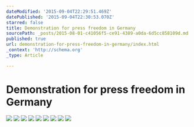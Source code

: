 ```yaml
---
dateModified: '2015-09-04T22:29:51.469Z'
datePublished: '2015-09-04T22:30:53.070Z'
starred: false
title: Demonstration for press freedom in Germany
sourcePath: _posts/2015-08-01-c41056f5-ce91-4389-a0da-6d5cc858109d.md
published: true
url: demonstration-for-press-freedom-in-germany/index.html
_context: 'http://schema.org'
_type: Article

---
```

# Demonstration for press freedom in Germany
![](https://the-grid-user-content.s3-us-west-2.amazonaws.com/a25c2de1-ecb3-4c91-ba57-b588df020303.jpg)
![](https://the-grid-user-content.s3-us-west-2.amazonaws.com/56352be6-6601-4074-be4c-3c7427900bfd.jpg)
![](https://the-grid-user-content.s3-us-west-2.amazonaws.com/df3f21ad-e371-467f-b642-b873cb56667f.jpg)
![](https://the-grid-user-content.s3-us-west-2.amazonaws.com/c034fbb7-e614-4c81-b279-cd6ad2900ff1.jpg)
![](https://the-grid-user-content.s3-us-west-2.amazonaws.com/80e1b33d-605b-49bb-87f6-c15367c700a3.jpg)
![](https://the-grid-user-content.s3-us-west-2.amazonaws.com/8d74bbb5-a057-42b3-8bd2-c13bd4437db8.jpg)
![](https://the-grid-user-content.s3-us-west-2.amazonaws.com/e3ca5b60-a176-4dea-9a46-bada9f215c22.jpg)
![](https://the-grid-user-content.s3-us-west-2.amazonaws.com/03e9c7d4-cf32-4cf2-b833-7dd653984026.jpg)
![](https://the-grid-user-content.s3-us-west-2.amazonaws.com/949176ad-3c28-4878-a800-a1c2af7334bb.jpg)